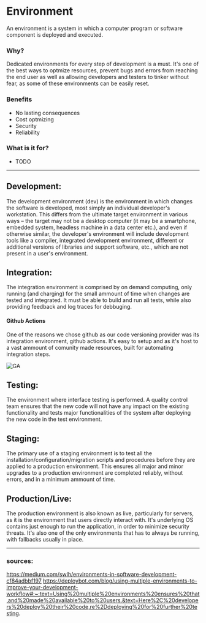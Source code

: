# Environment

An environment is a system in which a computer program or software component is deployed and executed.

### Why?
Dedicated environments for every step of development is a must. It's one of the best ways to optmize resources, prevent bugs and errors from reaching the end user as well as allowing developers and testers to tinker without fear, as some of these environments can be easily reset.

### Benefits
* No lasting consequences
* Cost optmizing
* Security
* Reliability

### What is it for?
* TODO 

---

## Development:

The development environment (dev) is the environment in which changes the software is developed, most simply an individual developer's workstation. This differs from the ultimate target environment in various ways – the target may not be a desktop computer (it may be a smartphone, embedded system, headless machine in a data center etc.), and even if otherwise similar, the developer's environment will include development tools like a compiler, integrated development environment, different or additional versions of libraries and support software, etc., which are not present in a user's environment.

## Integration:

The integration environment is comprised by on demand computing, only running (and charging) for the small ammount of time when changes are tested and integrated. It must be able to build and run all tests, while also providing feedback and log traces for debbuging.

#### Github Actions

One of the reasons we chose github as our code versioning provider was its integration environment, github actions. It's easy to setup and as it's host to a vast ammount of comunity made resources, built for automating integration steps.

![GA](https://miro.medium.com/max/1000/1*e2eE4tHIgABdCpFrSY42OA.png)

## Testing:

The environment where interface testing is performed. A quality control team ensures that the new code will not have any impact on the existing functionality and tests major functionalities of the system after deploying the new code in the test environment.

## Staging:

The primary use of a staging environment is to test all the installation/configuration/migration scripts and procedures before they are applied to a production environment. This ensures all major and minor upgrades to a production environment are completed reliably, without errors, and in a minimum ammount of time. 

## Production/Live:

The production environment is also known as live, particularly for servers, as it is the environment that users directly interact with. It's underlying OS contains just enough to run the application, in order to minimize security threats. It's also one of the only environments that has to always be running, with fallbacks usually in place.

---

### sources:
https://medium.com/swlh/environments-in-software-development-cf84adbbf197
https://deploybot.com/blog/using-multiple-environments-to-improve-your-development-workflow#:~:text=Using%20multiple%20environments%20ensures%20that,and%20made%20available%20to%20users.&text=Here%2C%20developers%20deploy%20their%20code,re%2Ddeploying%20for%20further%20testing.
